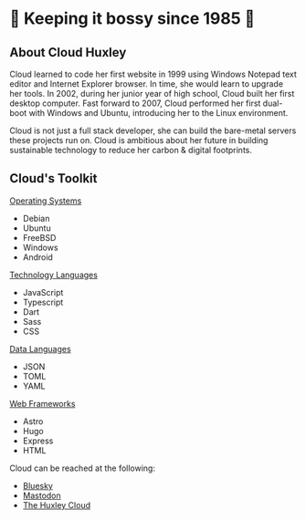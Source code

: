 # 🧚 Keeping it bossy since 1985 🤖


## About Cloud Huxley
Cloud learned to code her first website in 1999 using Windows Notepad text editor and Internet Explorer browser. In time, she would learn to upgrade her tools. In 2002, during her junior year of high school, Cloud built her first desktop computer. Fast forward to 2007, Cloud performed her first dual-boot with Windows and Ubuntu, introducing her to the Linux environment.

Cloud is not just a full stack developer, she can build the bare-metal servers these projects run on. Cloud is ambitious about her future in building sustainable technology to reduce her carbon & digital footprints.

## Cloud's Toolkit
<u>Operating Systems</u>
* Debian
* Ubuntu
* FreeBSD
* Windows
* Android

<u>Technology Languages</u>
* JavaScript
* Typescript
* Dart
* Sass
* CSS

<u>Data Languages</u>
* JSON
* TOML
* YAML

<u>Web Frameworks</u>
* Astro
* Hugo
* Express
* HTML

Cloud can be reached at the following:
* [Bluesky](https://bsky.app/profile/huxley.cloud/)
* <a href="https://kolektiva.social/@hvxley" rel="me">Mastodon</a>
* [The Huxley Cloud](https://huxley.cloud/)
